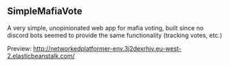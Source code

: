 ## SimpleMafiaVote

A very simple, unopinionated web app for mafia voting, built since no discord bots seemed to provide the same functionality (tracking votes, etc.)

Preview: http://networkedplatformer-env.3j2dexrhjv.eu-west-2.elasticbeanstalk.com/

